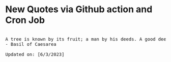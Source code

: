 # New Quotes via Github action and Cron Job

<pre>
<!-- #quote -->
A tree is known by its fruit; a man by his deeds. A good deed is never lost; he who sows courtesy reaps friendship, and he who plants kindness gathers love.
- Basil of Caesarea

Updated on: [6/3/2023]
<!-- #quoteEnd -->
</pre>

